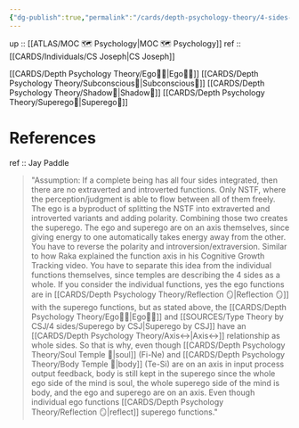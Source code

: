 ```yaml
---
{"dg-publish":true,"permalink":"/cards/depth-psychology-theory/4-sides-of-the-mind/","created":"2023-01-07T15:30:40.601+01:00","updated":"2023-04-26T14:18:36.874+02:00"}
---
```


up :: [[ATLAS/MOC 🗺️ Psychology\|MOC 🗺️ Psychology]] 
ref :: [[CARDS/Individuals/CS Joseph\|CS Joseph]]

[[CARDS/Depth Psychology Theory/Ego🙋‍♂️\|Ego🙋‍♂️]] 
[[CARDS/Depth Psychology Theory/Subconscious🤸\|Subconscious🤸]]
[[CARDS/Depth Psychology Theory/Shadow👤\|Shadow👤]]
[[CARDS/Depth Psychology Theory/Superego👹\|Superego👹]]

# References

ref :: Jay Paddle 
> "Assumption: If a complete being has all four sides integrated, then there are no extraverted and introverted functions. Only NSTF, where the perception/judgment is able to flow between all of them freely. The ego is a byproduct of splitting the NSTF into extraverted and introverted variants and adding polarity. Combining those two creates the superego. 
> The ego and superego are on an axis themselves, since giving energy to one automatically takes energy away from the other. You have to reverse the polarity and introversion/extraversion. Similar to how Raka explained the function axis in his Cognitive Growth Tracking video. You have to separate this idea from the individual functions themselves, since temples are describing the 4 sides as a whole. If you consider the individual functions, yes the ego functions are in [[CARDS/Depth Psychology Theory/Reflection 🪞\|Reflection 🪞]] with the superego functions, but as stated above, the [[CARDS/Depth Psychology Theory/Ego🙋‍♂️\|Ego🙋‍♂️]] and [[SOURCES/Type Theory by CSJ/4 sides/Superego by CSJ\|Superego by CSJ]] have an [[CARDS/Depth Psychology Theory/Axis↔️\|Axis↔️]] relationship as whole sides. So that is why, even though [[CARDS/Depth Psychology Theory/Soul Temple 👥\|soul]] (Fi-Ne) and [[CARDS/Depth Psychology Theory/Body Temple 🌳\|body]] (Te-Si) are on an axis in input process output feedback, body is still kept in the superego since the whole ego side of the mind is soul, the whole superego side of the mind is body, and the ego and superego are on an axis. Even though individual ego functions [[CARDS/Depth Psychology Theory/Reflection 🪞\|reflect]] superego functions."